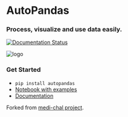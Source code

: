 # AutoPandas

### Process, visualize and use data easily.

[![Documentation Status](https://readthedocs.org/projects/autopandas/badge/?version=latest)](https://autopandas.readthedocs.io/en/latest/?badge=latest)

![logo](https://github.com/Didayolo/autopandas/blob/master/logo_autopandas.png)


### Get Started

* `pip install autopandas`
* [Notebook with examples](https://nbviewer.jupyter.org/github/Didayolo/autopandas/blob/master/AutoPandas_workspace.ipynb)
* [Documentation](https://autopandas.readthedocs.io/en/latest/)


Forked from [medi-chal project](https://github.com/Didayolo/medi-chal).
